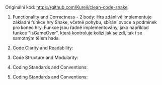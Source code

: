 Originální kód: https://github.com/Kureii/clean-code-snake

1. Functionality and Correctness - 2 body:
Hra zdánlivě implementuje základní funkce hry Snake, včetně pohybu, sbírání ovoce a podmínek pro konec hry.
Funkce jsou řádně implementovány, jako například funkce "IsGameOver", která kontroluje kolizi jak se zdí, tak i se samotným tělem hada.


3. Code Clarity and Readability:

4. Code Structure and Modularity:

5. Coding Standards and Conventions:

6. Coding Standards and Conventions:

